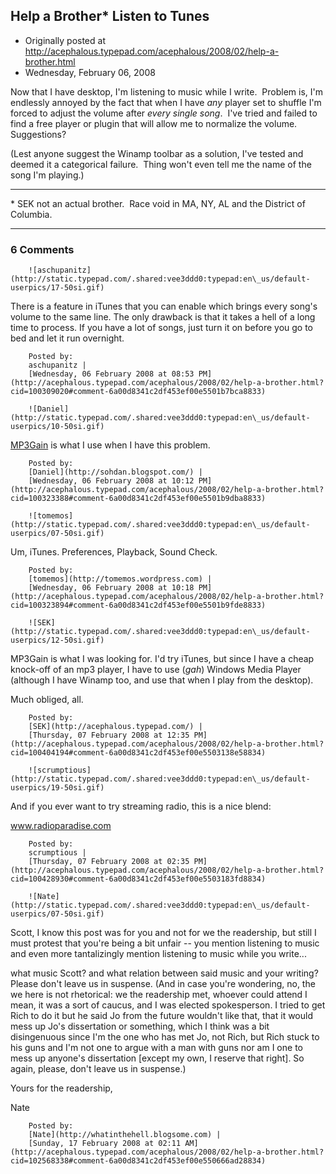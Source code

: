 ## Help a Brother* Listen to Tunes

 * Originally posted at http://acephalous.typepad.com/acephalous/2008/02/help-a-brother.html
 * Wednesday, February 06, 2008



Now that I have desktop, I'm listening to music while I write.  Problem is, I'm endlessly annoyed by the fact that when I have _any_ player set to shuffle I'm forced to adjust the volume after _every single song_.  I've tried and failed to find a free player or plugin that will allow me to normalize the volume.  Suggestions?  

(Lest anyone suggest the Winamp toolbar as a solution, I've tested and deemed it a categorical failure.  Thing won't even tell me the name of the song I'm playing.)

* * *

\*
SEK not an actual brother.  Race void in MA, NY, AL and the District of Columbia.
  

		

* * *

### 6 Comments 

		

                
[]()

	

		![aschupanitz](http://static.typepad.com/.shared:vee3ddd0:typepad:en\_us/default-userpics/17-50si.gif)
	

	

		

There is a feature in iTunes that you can enable which brings every song's volume to the same line.  The only drawback is that it takes a hell of a long time to process.  If you have a lot of songs, just turn it on before you go to bed and let it run overnight.

	

		Posted by:
		aschupanitz |
		[Wednesday, 06 February 2008 at 08:53 PM](http://acephalous.typepad.com/acephalous/2008/02/help-a-brother.html?cid=100309020#comment-6a00d8341c2df453ef00e5501b7bca8833)

[]()

	

		![Daniel](http://static.typepad.com/.shared:vee3ddd0:typepad:en\_us/default-userpics/10-50si.gif)
	

	

		

[MP3Gain](http://mp3gain.sourceforge.net/) is what I use when I have this problem.

	

		Posted by:
		[Daniel](http://sohdan.blogspot.com/) |
		[Wednesday, 06 February 2008 at 10:12 PM](http://acephalous.typepad.com/acephalous/2008/02/help-a-brother.html?cid=100323388#comment-6a00d8341c2df453ef00e5501b9dba8833)

[]()

	

		![tomemos](http://static.typepad.com/.shared:vee3ddd0:typepad:en\_us/default-userpics/07-50si.gif)
	

	

		

Um, iTunes.  Preferences, Playback, Sound Check.

	

		Posted by:
		[tomemos](http://tomemos.wordpress.com) |
		[Wednesday, 06 February 2008 at 10:18 PM](http://acephalous.typepad.com/acephalous/2008/02/help-a-brother.html?cid=100323894#comment-6a00d8341c2df453ef00e5501b9fde8833)

[]()

	

		![SEK](http://static.typepad.com/.shared:vee3ddd0:typepad:en\_us/default-userpics/12-50si.gif)
	

	

		

MP3Gain is what I was looking for.  I'd try iTunes, but since I have a cheap knock-off of an mp3 player, I have to use (_gah_) Windows Media Player (although I have Winamp too, and use that when I play from the desktop).

Much obliged, all.

	

		Posted by:
		[SEK](http://acephalous.typepad.com/) |
		[Thursday, 07 February 2008 at 12:35 PM](http://acephalous.typepad.com/acephalous/2008/02/help-a-brother.html?cid=100404194#comment-6a00d8341c2df453ef00e5503138e58834)

[]()

	

		![scrumptious](http://static.typepad.com/.shared:vee3ddd0:typepad:en\_us/default-userpics/19-50si.gif)
	

	

		

And if you ever want to try streaming radio, this is a nice blend:

www.radioparadise.com

	

		Posted by:
		scrumptious |
		[Thursday, 07 February 2008 at 02:35 PM](http://acephalous.typepad.com/acephalous/2008/02/help-a-brother.html?cid=100428930#comment-6a00d8341c2df453ef00e5503183fd8834)

[]()

	

		![Nate](http://static.typepad.com/.shared:vee3ddd0:typepad:en\_us/default-userpics/07-50si.gif)
	

	

		

Scott, I know this post was for you and not for we the readership, but still I must protest that you're being a bit unfair -- you mention listening to music and even more tantalizingly mention listening to music while you write...   

what music Scott? and what relation between said music and your writing? Please don't leave us in suspense. (And in case you're wondering, no, the we here is not rhetorical: we the readership met, whoever could attend I mean, it was a sort of caucus, and I was elected spokesperson. I tried to get Rich to do it but he said Jo from the future wouldn't like that, that it would mess up Jo's dissertation or something, which I think was a bit disingenuous since I'm the one who has met Jo, not Rich, but Rich stuck to his guns and I'm not one to argue with a man with guns nor am I one to mess up anyone's dissertation [except my own, I reserve that right]. So again, please, don't leave us in suspense.)  

Yours for the readership,  

Nate

	

		Posted by:
		[Nate](http://whatinthehell.blogsome.com) |
		[Sunday, 17 February 2008 at 02:11 AM](http://acephalous.typepad.com/acephalous/2008/02/help-a-brother.html?cid=102568338#comment-6a00d8341c2df453ef00e550666ad28834)

		

        